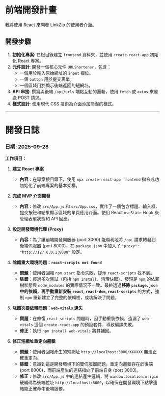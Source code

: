 # 前端開發計畫

我將使用 React 來開發 LinkZip 的使用者介面。

## 開發步驟

1.  **初始化專案**: 在根目錄建立 `frontend` 資料夾，並使用 `create-react-app` 初始化 React 專案。
2.  **元件設計**: 開發一個核心元件 `URLShortener`，包含：
    *   一個用於輸入原始網址的 `input` 欄位。
    *   一個 `button` 用於提交表單。
    *   一個區域用於顯示後端返回的短網址。
3.  **API 串接**: 撰寫與後端 `/api/urls` 端點互動的邏輯，使用 `fetch` 或 `axios` 來發送 POST 請求。
4.  **樣式設計**: 使用現代 CSS 技術為介面添加簡潔的樣式。

---

# 開發日誌

### **日期: 2025-09-28**

**工作項目：**

1.  **建立 React 專案**
    *   **內容**：在專案根目錄下，使用 `npx create-react-app frontend` 指令成功初始化了前端專案的基本架構。

2.  **完成 MVP 介面開發**
    *   **內容**：修改 `src/App.js` 和 `src/App.css`，實作了一個包含標題、輸入框、提交按鈕和結果顯示區域的單頁應用介面。使用 React `useState` Hook 來管理表單狀態和 API 回應。

3.  **設定開發環境代理 (Proxy)**
    *   **內容**：為了讓前端開發伺服器 (port 3000) 能順利地將 `/api` 請求轉發到後端伺服器 (port 8000)，在 `package.json` 中加入了 `"proxy": "http://127.0.0.1:8000"` 設定。

4.  **除錯重大環境問題：`react-scripts not found`**
    *   **問題**：使用者回報 `npm start` 指令失敗，提示 `react-scripts` 找不到。
    *   **除錯**：經過多次嘗試（包括 `npm install`、清理快取），發現是 `npm` 的依賴樹狀態與 `node_modules` 的實際情況不一致。最終透過**移除 `package.json` 中的依賴，再手動重新安裝 `react`, `react-dom`, `react-scripts`** 的方式，強制 `npm` 重新建立了完整的依賴樹，成功解決了問題。

5.  **除錯次要依賴問題：`web-vitals` 遺失**
    *   **問題**：在修復 `react-scripts` 問題時，因手動重裝依賴，遺漏了 `web-vitals` 這個 `create-react-app` 的預設套件，導致編譯失敗。
    *   **修正**：執行 `npm install web-vitals` 將其補回。

6.  **修正短網址重定向邏輯**
    *   **問題**：使用者回報產生的短網址 `http://localhost:3000/XXXXXX` 無法正確重定向。
    *   **除錯**：意識到這是開發環境下的雙伺服器問題。重定向邏輯存在於後端 (port 8000)，而前端產生的連結指向了前端自身 (port 3000)。
    *   **修正**：修改 `src/App.js` 中的連結產生邏輯，將 `window.location.origin` 硬編碼為後端位址 `http://localhost:8000`，以確保在開發環境下點擊連結能正確命中後端服務。
